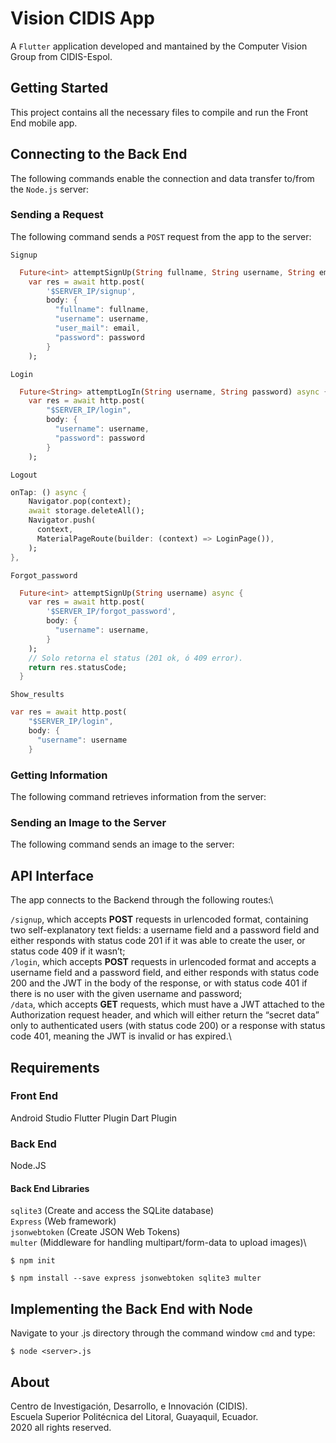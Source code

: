 # Vision CIDIS App

A `Flutter` application developed and mantained by the Computer Vision Group from CIDIS-Espol.

## Getting Started

This project contains all the necessary files to compile and run the Front End mobile app.

## Connecting to the Back End
The following commands enable the connection and data transfer to/from the `Node.js` server:

### Sending a Request
The following command sends a `POST` request from the app to the server:

`Signup`
```dart
  Future<int> attemptSignUp(String fullname, String username, String email, String password) async {
    var res = await http.post(
        '$SERVER_IP/signup',
        body: {
          "fullname": fullname,
          "username": username,
          "user_mail": email,
          "password": password
        }
    );
```

`Login`
```dart
  Future<String> attemptLogIn(String username, String password) async {
    var res = await http.post(
        "$SERVER_IP/login",
        body: {
          "username": username,
          "password": password
        }
    );
```

`Logout`
```dart
onTap: () async {
    Navigator.pop(context);
    await storage.deleteAll();
    Navigator.push(
      context,
      MaterialPageRoute(builder: (context) => LoginPage()),
    );
}, 
```

`Forgot_password`
```dart
  Future<int> attemptSignUp(String username) async {
    var res = await http.post(
        '$SERVER_IP/forgot_password',
        body: {
          "username": username,
        }
    );
    // Solo retorna el status (201 ok, ó 409 error).
    return res.statusCode;
  }
```

`Show_results`
```dart
var res = await http.post(
    "$SERVER_IP/login",
    body: {
      "username": username
    }
```



### Getting Information
The following command retrieves information from the server:


### Sending an Image to the Server
The following command sends an image to the server:



## API Interface
The app connects to the Backend through the following routes:\

`/signup`, which accepts **POST** requests in urlencoded format, containing two self-explanatory text fields: a username field and a password field and either responds with status code 201 if it was able to create the user, or status code 409 if it wasn’t;\
`/login`, which accepts **POST** requests in urlencoded format and accepts a username field and a password field, and either responds with status code 200 and the JWT in the body of the response, or with status code 401 if there is no user with the given username and password;\
`/data`, which accepts **GET** requests, which must have a JWT attached to the Authorization request header, and which will either return the “secret data” only to authenticated users (with status code 200) or a response with status code 401, meaning the JWT is invalid or has expired.\




## Requirements
### Front End
Android Studio
Flutter Plugin
Dart Plugin
### Back End
Node.JS
#### Back End Libraries
`sqlite3` (Create and access the SQLite database)\
`Express` (Web framework)\
`jsonwebtoken` (Create JSON Web Tokens)\
`multer` (Middleware for handling multipart/form-data to upload images)\
```aidl
$ npm init
```
```aidl
$ npm install --save express jsonwebtoken sqlite3 multer
```



## Implementing the Back End with Node
Navigate to your <server>.js directory through the command window `cmd` and type:

```aidl
$ node <server>.js
```


## About
Centro de Investigación, Desarrollo, e Innovación (CIDIS).\
Escuela Superior Politécnica del Litoral, Guayaquil, Ecuador.\
2020 all rights reserved.